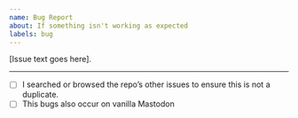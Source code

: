```yaml
---
name: Bug Report
about: If something isn't working as expected
labels: bug
---
```


[Issue text goes here].

* * * *

- [ ] I searched or browsed the repo’s other issues to ensure this is not a duplicate.
- [ ] This bugs also occur on vanilla Mastodon
